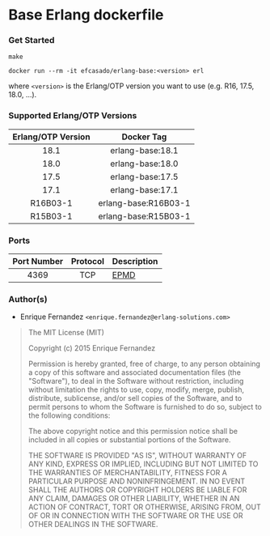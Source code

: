 Base Erlang dockerfile
======================

### Get Started

```
make
```

```
docker run --rm -it efcasado/erlang-base:<version> erl
```

where `<version>` is the Erlang/OTP version you want to use (e.g.
R16, 17.5, 18.0, ...).


### Supported Erlang/OTP Versions

| Erlang/OTP Version | Docker Tag           |
|:------------------:|:--------------------:|
| 18.1               | erlang-base:18.1     |
| 18.0               | erlang-base:18.0     |
| 17.5               | erlang-base:17.5     |
| 17.1               | erlang-base:17.1     |
| R16B03-1           | erlang-base:R16B03-1 |
| R15B03-1           | erlang-base:R15B03-1 |


### Ports

| Port Number | Protocol | Description                                                  |
|:-----------:|:--------:|--------------------------------------------------------------|
| 4369        | TCP      | [EPMD](http://www.erlang.org/doc/man/epmd.html)              |


### Author(s)

- Enrique Fernandez `<enrique.fernandez@erlang-solutions.com>`


> The MIT License (MIT)
>
> Copyright (c) 2015 Enrique Fernandez
>
> Permission is hereby granted, free of charge, to any person obtaining a copy
> of this software and associated documentation files (the "Software"), to deal
> in the Software without restriction, including without limitation the rights
> to use, copy, modify, merge, publish, distribute, sublicense, and/or sell
> copies of the Software, and to permit persons to whom the Software is
> furnished to do so, subject to the following conditions:
>
> The above copyright notice and this permission notice shall be included in
> all copies or substantial portions of the Software.
>
> THE SOFTWARE IS PROVIDED "AS IS", WITHOUT WARRANTY OF ANY KIND, EXPRESS OR
> IMPLIED, INCLUDING BUT NOT LIMITED TO THE WARRANTIES OF MERCHANTABILITY,
> FITNESS FOR A PARTICULAR PURPOSE AND NONINFRINGEMENT. IN NO EVENT SHALL THE
> AUTHORS OR COPYRIGHT HOLDERS BE LIABLE FOR ANY CLAIM, DAMAGES OR OTHER
> LIABILITY, WHETHER IN AN ACTION OF CONTRACT, TORT OR OTHERWISE, ARISING FROM,
> OUT OF OR IN CONNECTION WITH THE SOFTWARE OR THE USE OR OTHER DEALINGS IN
> THE SOFTWARE.